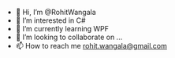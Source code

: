 - 👋 Hi, I’m @RohitWangala
- 👀 I’m interested in C#
- 🌱 I’m currently learning WPF
- 💞️ I’m looking to collaborate on ...
- 📫 How to reach me rohit.wangala@gmail.com

<!---
RohitWangala/RohitWangala is a ✨ special ✨ repository because its `README.md` (this file) appears on your GitHub profile.
You can click the Preview link to take a look at your changes.
--->
